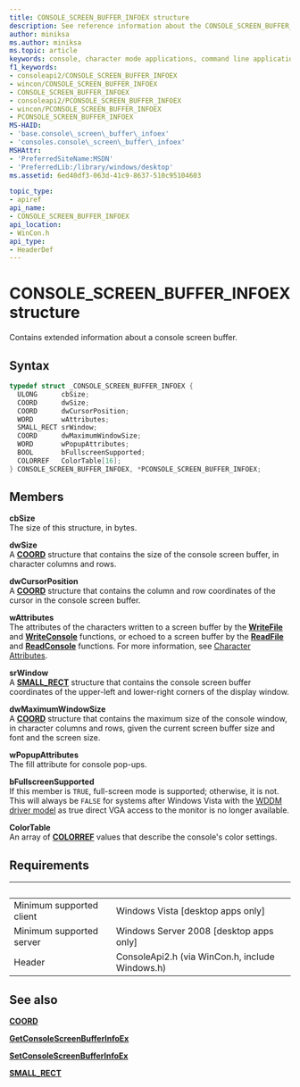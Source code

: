 ```yaml
---
title: CONSOLE_SCREEN_BUFFER_INFOEX structure
description: See reference information about the CONSOLE_SCREEN_BUFFER_INFOEX structure, which contains extended information about a console screen buffer.
author: miniksa
ms.author: miniksa
ms.topic: article
keywords: console, character mode applications, command line applications, terminal applications, console api
f1_keywords: 
- consoleapi2/CONSOLE_SCREEN_BUFFER_INFOEX
- wincon/CONSOLE_SCREEN_BUFFER_INFOEX
- CONSOLE_SCREEN_BUFFER_INFOEX
- consoleapi2/PCONSOLE_SCREEN_BUFFER_INFOEX
- wincon/PCONSOLE_SCREEN_BUFFER_INFOEX
- PCONSOLE_SCREEN_BUFFER_INFOEX
MS-HAID:
- 'base.console\_screen\_buffer\_infoex'
- 'consoles.console\_screen\_buffer\_infoex'
MSHAttr:
- 'PreferredSiteName:MSDN'
- 'PreferredLib:/library/windows/desktop'
ms.assetid: 6ed40df3-063d-41c9-8637-510c95104603

topic_type:
- apiref
api_name:
- CONSOLE_SCREEN_BUFFER_INFOEX
api_location:
- WinCon.h
api_type:
- HeaderDef
---
```


# CONSOLE\_SCREEN\_BUFFER\_INFOEX structure

Contains extended information about a console screen buffer.

## Syntax

```C
typedef struct _CONSOLE_SCREEN_BUFFER_INFOEX {
  ULONG      cbSize;
  COORD      dwSize;
  COORD      dwCursorPosition;
  WORD       wAttributes;
  SMALL_RECT srWindow;
  COORD      dwMaximumWindowSize;
  WORD       wPopupAttributes;
  BOOL       bFullscreenSupported;
  COLORREF   ColorTable[16];
} CONSOLE_SCREEN_BUFFER_INFOEX, *PCONSOLE_SCREEN_BUFFER_INFOEX;
```

## Members

**cbSize**  
The size of this structure, in bytes.

**dwSize**  
A [**COORD**](coord-str.md) structure that contains the size of the console screen buffer, in character columns and rows.

**dwCursorPosition**  
A [**COORD**](coord-str.md) structure that contains the column and row coordinates of the cursor in the console screen buffer.

**wAttributes**  
The attributes of the characters written to a screen buffer by the [**WriteFile**](https://msdn.microsoft.com/library/windows/desktop/aa365747) and [**WriteConsole**](writeconsole.md) functions, or echoed to a screen buffer by the [**ReadFile**](https://msdn.microsoft.com/library/windows/desktop/aa365467) and [**ReadConsole**](readconsole.md) functions. For more information, see [Character Attributes](console-screen-buffers.md#character-attributes).

**srWindow**  
A [**SMALL\_RECT**](small-rect-str.md) structure that contains the console screen buffer coordinates of the upper-left and lower-right corners of the display window.

**dwMaximumWindowSize**  
A [**COORD**](coord-str.md) structure that contains the maximum size of the console window, in character columns and rows, given the current screen buffer size and font and the screen size.

**wPopupAttributes**  
The fill attribute for console pop-ups.

**bFullscreenSupported**  
If this member is `TRUE`, full-screen mode is supported; otherwise, it is not. This will always be `FALSE` for systems after Windows Vista with the [WDDM driver model](https://docs.microsoft.com/windows-hardware/drivers/display/introduction-to-the-windows-vista-and-later-display-driver-model) as true direct VGA access to the monitor is no longer available.

**ColorTable**  
An array of [**COLORREF**](https://msdn.microsoft.com/library/windows/desktop/dd183449) values that describe the console's color settings.

## Requirements

| &nbsp; | &nbsp; |
|-|-|
| Minimum supported client | Windows Vista \[desktop apps only\] |
| Minimum supported server | Windows Server 2008 \[desktop apps only\] |
| Header | ConsoleApi2.h (via WinCon.h, include Windows.h) |

## See also

[**COORD**](coord-str.md)

[**GetConsoleScreenBufferInfoEx**](getconsolescreenbufferinfoex.md)

[**SetConsoleScreenBufferInfoEx**](setconsolescreenbufferinfoex.md)

[**SMALL\_RECT**](small-rect-str.md)
